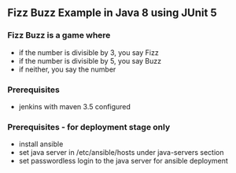 ## Fizz Buzz Example in Java 8 using JUnit 5

### Fizz Buzz is a game where
- if the number is divisible by 3, you say Fizz
- if the number is divisible by 5, you say Buzz
- if neither, you say the number

### Prerequisites
- jenkins with maven 3.5 configured

### Prerequisites - for deployment stage only
- install ansible
- set java server in /etc/ansible/hosts under java-servers section
- set passwordless login to the java server for ansible deployment
